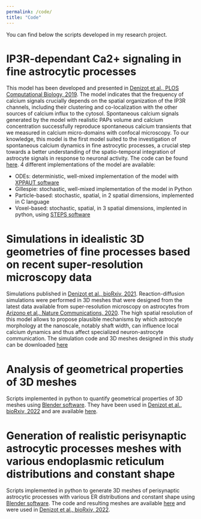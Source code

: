 ```yaml
---
permalink: /code/
title: "Code"
---
```


You can find below the scripts developed in my research project.

# IP3R-dependant Ca2+ signaling in fine astrocytic processes
This model has been developed and presented in [Denizot et al., PLOS Computational Biology, 2019](https://journals.plos.org/ploscompbiol/article/metrics?id=10.1371/journal.pcbi.1006795#discussedHeader). 
The model indicates that the frequency of calcium signals crucially depends on the spatial organization of the IP3R channels, including their clustering and co-localization with the other sources of calcium influx to the cytosol. Spontaneous calcium signals generated by the model with realistic PAPs volume and calcium concentration successfully reproduce spontaneous calcium transients that we measured in calcium micro-domains with confocal microscopy. To our knowledge, this model is the first model suited to the investigation of spontaneous calcium dynamics in fine astrocytic processes, a crucial step towards a better understanding of the spatio-temporal integration of astrocyte signals in response to neuronal activity. 
The code can be found [here](https://senselab.med.yale.edu/modeldb/ShowModel?model=247694#tabs-1). 4 different implementations of the model are available: 
- ODEs: deterministic, well-mixed implementation of the model with [XPPAUT software](http://www.math.pitt.edu/~bard/xpp/xpp.html)
- Gillespie: stochastic, well-mixed implementation of the model in Python
- Particle-based: stochastic, spatial, in 2 spatial dimensions, implemented in C language
- Voxel-based: stochastic, spatial, in 3 spatial dimensions, implented in python, using [STEPS software](http://steps.sourceforge.net/STEPS/default.php)

# Simulations in idealistic 3D geometries of fine processes based on recent super-resolution microscopy data 
 Simulations published in [Denizot et al., bioRxiv, 2021](https://www.biorxiv.org/content/10.1101/2021.02.24.432635v4). Reaction-diffusion simulations were performed in 3D meshes that were designed from the latest data available from super-resolution microscopy on astrocytes from [Arizono et al., Nature Communications, 2020](https://www.nature.com/articles/s41467-020-15648-4). The high spatial resolution of this model allows to propose plausible mechanisms by which astrocyte morphology at the nanoscale, notably shaft width, can influence local calcium dynamics and thus affect specialized neuron-astrocyte communication. 
 The simulation code and 3D meshes designed in this study can be downloaded [here](https://senselab.med.yale.edu/ModelDB/showmodel.cshtml?model=266928#tabs-1)
 
 # Analysis of geometrical properties of 3D meshes
 Scripts implemented in python to quantify geometrical properties of 3D meshes using [Blender software](https://www.blender.org/). They have been used in [Denizot et al., bioRxiv, 2022](https://www.biorxiv.org/content/10.1101/2022.02.28.482292v2) and are available [here](https://gitfront.io/r/user-8990396/a5089704537f197d16b59d40ede3859b9d43f959/PAP-ER/tree/GeometryAnalysis/).
 
 # Generation of realistic perisynaptic astrocytic processes meshes with various endoplasmic reticulum distributions and constant shape
  Scripts implemented in python to generate 3D meshes of perisynaptic astrocytic processes with various ER distributions and constant shape using [Blender software](https://www.blender.org/). The code and resulting meshes are available [here](https://gitfront.io/r/user-8990396/a5089704537f197d16b59d40ede3859b9d43f959/PAP-ER/tree/PAPMeshGeneration/) and were used in [Denizot et al., bioRxiv, 2022](https://www.biorxiv.org/content/10.1101/2022.02.28.482292v2).
  
